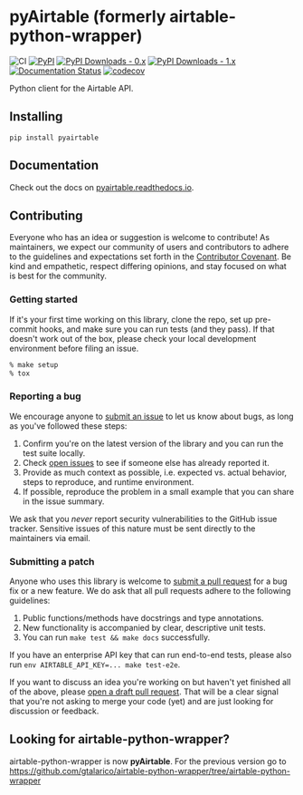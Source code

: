 # pyAirtable (formerly airtable-python-wrapper)

![CI](https://github.com/gtalarico/pyairtable/actions/workflows/test_lint_deploy.yml/badge.svg)
[![PyPI](https://img.shields.io/pypi/v/pyairtable.svg)](https://pypi.org/project/pyairtable/)
[![PyPI Downloads - 0.x](https://img.shields.io/pypi/dm/airtable-python-wrapper.svg?label=downloads%200.x)](https://pypi.org/project/airtable-python-wrapper/)
[![PyPI Downloads - 1.x](https://img.shields.io/pypi/dm/pyairtable.svg?label=downloads%201.x)](https://pypi.org/project/pyairtable/)
[![Documentation Status](https://readthedocs.org/projects/pyairtable/badge/?version=latest)](http://pyairtable.readthedocs.io/en/latest/?badge=latest)
[![codecov](https://codecov.io/gh/gtalarico/pyairtable/branch/main/graph/badge.svg?token=askmZgmMoV)](https://codecov.io/gh/gtalarico/pyairtable)

Python client for the Airtable API.

## Installing

```
pip install pyairtable
```

## Documentation

Check out the docs on [pyairtable.readthedocs.io](http://pyairtable.readthedocs.io/).

## Contributing

Everyone who has an idea or suggestion is welcome to contribute! As maintainers, we expect our community of users and contributors to adhere to the guidelines and expectations set forth in the [Contributor Covenant](https://www.contributor-covenant.org/version/2/1/code_of_conduct/). Be kind and empathetic, respect differing opinions, and stay focused on what is best for the community.

### Getting started

If it's your first time working on this library, clone the repo, set up pre-commit hooks, and make sure you can run tests (and they pass). If that doesn't work out of the box, please check your local development environment before filing an issue.

```sh
% make setup
% tox
```

### Reporting a bug

We encourage anyone to [submit an issue](https://github.com/gtalarico/pyairtable/issues/new) to let us know about bugs, as long as you've followed these steps:

1. Confirm you're on the latest version of the library and you can run the test suite locally.
2. Check [open issues](https://github.com/gtalarico/pyairtable/issues) to see if someone else has already reported it.
3. Provide as much context as possible, i.e. expected vs. actual behavior, steps to reproduce, and runtime environment.
4. If possible, reproduce the problem in a small example that you can share in the issue summary.

We ask that you _never_ report security vulnerabilities to the GitHub issue tracker. Sensitive issues of this nature must be sent directly to the maintainers via email.

### Submitting a patch

Anyone who uses this library is welcome to [submit a pull request](https://github.com/gtalarico/pyairtable/pulls) for a bug fix or a new feature. We do ask that all pull requests adhere to the following guidelines:

1. Public functions/methods have docstrings and type annotations.
2. New functionality is accompanied by clear, descriptive unit tests.
3. You can run `make test && make docs` successfully.

If you have an enterprise API key that can run end-to-end tests, please also run `env AIRTABLE_API_KEY=... make test-e2e`.

If you want to discuss an idea you're working on but haven't yet finished all of the above, please [open a draft pull request](https://docs.github.com/en/pull-requests/collaborating-with-pull-requests/proposing-changes-to-your-work-with-pull-requests/about-pull-requests#draft-pull-requests). That will be a clear signal that you're not asking to merge your code (yet) and are just looking for discussion or feedback.

## Looking for **airtable-python-wrapper**?

airtable-python-wrapper is now **pyAirtable**.
For the previous version go to https://github.com/gtalarico/airtable-python-wrapper/tree/airtable-python-wrapper
